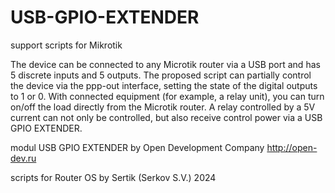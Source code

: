 # USB-GPIO-EXTENDER
support scripts for Mikrotik

The device can be connected to any Microtik router via a USB port and has 5 discrete inputs and 5 outputs. The proposed script can partially control the device via the ppp-out interface, setting the state of the digital outputs to 1 or 0. With connected equipment (for example, a relay unit), you can turn on/off the load directly from the Microtik router. A relay controlled by a 5V current can not only be controlled, but also receive control power via a USB GPIO EXTENDER.


modul USB GPIO EXTENDER by Open Development Company http://open-dev.ru

scripts for Router OS by Sertik (Serkov S.V.) 2024 
